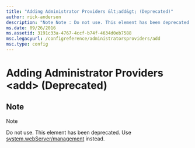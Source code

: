```yaml
---
title: "Adding Administrator Providers &lt;add&gt; (Deprecated)"
author: rick-anderson
description: "Note Note : Do not use. This element has been deprecated. Use system.webServer/management instead."
ms.date: 09/26/2016
ms.assetid: 3191c33a-4767-4ccf-b74f-4634d0eb7588
msc.legacyurl: /configreference/administratorsproviders/add
msc.type: config
---
```

# Adding Administrator Providers &lt;add&gt; (Deprecated)

<a id="001"></a>

## Note

> [!NOTE]
> Do not use. This element has been deprecated. Use [system.webServer/management](../system.webserver/management/index.md) instead.
